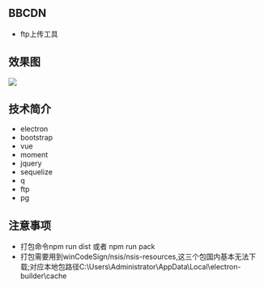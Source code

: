 ## BBCDN
- ftp上传工具

## 效果图

![](http://download.yxybb.com/YXYBB/yunyingzhuanyong/2017/huangkb/12051447_ByGQWpmbz.jpg)

## 技术简介
- electron
- bootstrap
- vue
- moment
- jquery
- sequelize
- q
- ftp
- pg

## 注意事项
- 打包命令npm run dist 或者 npm run pack
- 打包需要用到winCodeSign/nsis/nsis-resources,这三个包国内基本无法下载;对应本地包路径C:\Users\Administrator\AppData\Local\electron-builder\cache
